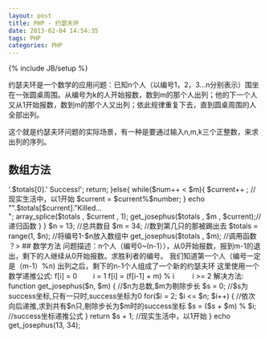 ```yaml
---
layout: post
title: PHP - 约瑟夫环
date: 2013-02-04 14:54:35
tags: PHP
categories: PHP
---
```


{% include JB/setup %}


约瑟夫环是一个数学的应用问题：已知n个人（以编号1，2，3...n分别表示）围坐在一张圆桌周围。从编号为k的人开始报数，数到m的那个人出列；他的下一个人又从1开始报数，数到m的那个人又出列；依此规律重复下去，直到圆桌周围的人全部出列。

这个就是约瑟夫环问题的实际场景，有一种是要通过输入n,m,k三个正整数，来求出列的序列。

<!-- more --> 

## 数组方法


<?php
    //定义函数
    function get_josephus( $totals , $m , $current = 0){
        $number = count($totals);
        $num = 1;
        if(count($totals) == 1){
            echo '<font color="red">'.$totals[0].' Success!</font>';
            return;
        }else{
            while($num++ < $m){
                $current++ ; //现实生活中，以1开始
                $current = $current%$number;
            }
            echo "".$totals[$current]."Killed...<br/>";
            array_splice($totals , $current , 1);
            get_josephus($totals , $m , $current);//递归函数
        }
    }
    $n      = 13;           //总共数目
    $m      = 34;           //数到第几只的那被踢出去
    $totals = range(1, $n); //将编号1-$n放入数组中
    get_josephus($totals , $m);     //调用函数
？>


## 数学方法

问题描述：n个人（编号0~(n-1）），从0开始报数，报到m-1的退出，剩下的人继续从0开始报数。求胜利者的编号。
我们知道第一个人（编号一定是（m-1）%n) 出列之后，剩下的n-1个人组成了一个新的约瑟夫环

这里使用一个数学递推公式:

    f[i] = 0　　                  i = 1

    f[i] = (f[i-1] + m) % i 　　  i >= 2

解决方法:


     function get_josephus($n, $m) {        //$n为总数,$m为剔除步长
         $s = 0;                            //$s为success坐标,只有一只时,success坐标为0
         for($i = 2; $i <= $n; $i++) {      //依次向后递推,求到共有$n只,剔除步长为$m时的success坐标
             $s = ($s + $m) % $i;           //success坐标递推公式
         }
         return $s + 1;                     //现实生活中，以1开始
     }
     
     echo get_josephus(13, 34);

